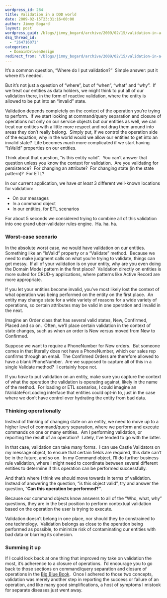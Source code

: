 ```yaml
---
wordpress_id: 284
title: Validation in a DDD world
date: 2009-02-15T23:31:16+00:00
author: Jimmy Bogard
layout: post
wordpress_guid: /blogs/jimmy_bogard/archive/2009/02/15/validation-in-a-ddd-world.aspx
dsq_thread_id:
  - "264716071"
categories:
  - DomainDrivenDesign
redirect_from: "/blogs/jimmy_bogard/archive/2009/02/15/validation-in-a-ddd-world.aspx/"
---
```

It’s a common question, “Where do I put validation?”&#160; Simple answer: put it where it’s needed.

But it’s not just a question of “where”, but of “when”, “what” and “why”.&#160; If we treat our entities as data holders, we might think to put all of our validation there, in the form of reactive validation, where the entity is allowed to be put into an “invalid” state.

Validation depends completely on the context of the operation you’re trying to perform.&#160; If we start looking at command/query separation and closure of operations not only on our service objects but our entities as well, we can treat our entities with a little more respect and not drag them around into areas they don’t really belong.&#160; Simply put, if we control the operation side of the equation, why in the world would we allow our entities to get into an invalid state?&#160; Life becomes _much_ more complicated if we start having “IsValid” properties on our entities.

Think about that question, “is this entity valid”.&#160; You can’t answer that question unless you know the context for validation.&#160; Are you validating for persistence?&#160; For changing an attribute?&#160; For changing state (in the state pattern)?&#160; For ETL?

In our current application, we have _at least_ 3 different well-known locations for validation:

  * On our messages
  * In a command object
  * In our entities, for ETL scenarios

For about 5 seconds we considered trying to combine all of this validation into one grand uber-validator rules engine.&#160; Ha. ha. ha.

### Worst-case scenario

In the absolute worst case, we would have validation on our entities.&#160; Something like an “IsValid” property or a “Validate” method.&#160; Because we need to make judgment calls on what you’re trying to validate, things can get messy.&#160; If all of your validation is on your entity, why are you even doing the Domain Model pattern in the first place?&#160; Validation directly on entities is more suited for CRUD-y applications, where patterns like Active Record are more appropriate.

If you let your entities become invalid, you’ve most likely lost the context of what operation was being performed on the entity on the first place.&#160; An entity may change state for a wide variety of reasons for a wide variety of operations, so certain attributes may be valid in one operation and invalid in the next.

Imagine an Order class that has several valid states, New, Confirmed, Placed and so on.&#160; Often, we’ll place certain validation in the context of state changes, such as when an order is New versus moved from New to Confirmed.

Suppose we want to require a PhoneNumber for New orders.&#160; But someone comes in that literally does not have a PhoneNumber, which our sales rep confirms through an email.&#160; The Confirmed Orders are therefore allowed to have a blank PhoneNumber.&#160; Are we supposed to capture all of this in a single Validate method?&#160; I certainly hope not.

If you _have_ to put validation on an entity, make sure you capture the context of what the operation the validation is operating against, likely in the name of the method.&#160; For loading or ETL scenarios, I could imagine an IValidateForLoading interface that entities could opt-in to, just in the case where we don’t have control over hydrating the entity from bad data.

### Thinking operationally

Instead of thinking of changing state on an entity, we need to move up to a higher level of command/query separation, where we perform and execute commands on one or many entities.&#160; Am I performing validation, or reporting the result of an operation?&#160; Lately, I’ve tended to go with the latter.

In that case, validation can take many forms.&#160; I can use Castle Validators on my message object, to ensure that certain fields are required, this date can’t be in the future, and so on.&#160; In my Command object, I’ll do further business rule validation, where I might need to coordinate between several different entities to determine if this operation can be performed successfully.

And that’s where I think we should move towards in terms of validation.&#160; Instead of answering the question, “is this object valid”, try and answer the question, “**Can this operation be performed?”**.

Because our command objects know answers to all of the “Who, what, why” questions, they are in the best position to perform contextual validation based on the operation the user is trying to execute.

Validation doesn’t belong in one place, nor should they be constrained to one technology.&#160; Validation belongs as close to the operation being performed as possible, to minimize risk of contaminating our entities with bad data or blurring its cohesion.

### Summing it up

If I could look back at one thing that improved my take on validation the most, it’s adherence to a closure of operations.&#160; I’d encourage you to go back to those sections on command/query separation and closure of operations in the [Big Blue Book](http://www.amazon.com/Domain-Driven-Design-Tackling-Complexity-Software/dp/0321125215).&#160; Once I adhered to those two concepts, validation was merely another step in reporting the success or failure of an operation, and like many good simplifications, a host of symptoms I mistook for separate diseases just went away.